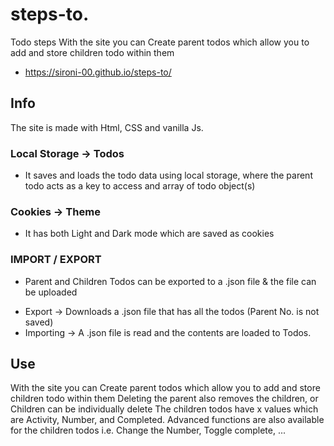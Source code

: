 # steps-to.
Todo steps
With the site you can Create parent todos which allow you to add and store children todo within them

- https://sironi-00.github.io/steps-to/

## Info
The site is made with Html, CSS and vanilla Js.
### Local Storage -> Todos
- It saves and loads the todo data using local storage, where the parent todo acts as a key to access and array of todo object(s)
### Cookies -> Theme
- It has both Light and Dark mode which are saved as cookies
### IMPORT / EXPORT
* Parent and Children Todos can be exported to a .json file & the file can be uploaded
- Export -> Downloads a .json file that has all the todos (Parent No. is not saved)
- Importing -> A .json file is read and the contents are loaded to Todos.

## Use
With the site you can Create parent todos which allow you to add and store children todo within them
Deleting the parent also removes the children, or Children can be individually delete
The children todos have x values which are Activity, Number, and Completed. 
Advanced functions are also available for the children todos i.e. Change the Number, Toggle complete, ...